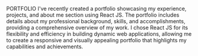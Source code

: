 PORTFOLIO 
I've recently created a portfolio showcasing my experience, projects, and about me section using React JS. The portfolio includes details about my professional background, skills, and accomplishments, providing a comprehensive overview of my work. I chose React JS for its flexibility and efficiency in building dynamic web applications, allowing me to create a responsive and visually appealing portfolio that highlights my capabilities and achievements.
